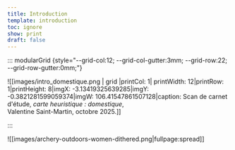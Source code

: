 ```yaml
---
title: Introduction
template: introduction
toc: ignore
show: print
draft: false
---
```






::: modularGrid {style="--grid-col:12; --grid-col-gutter:3mm; --grid-row:22; --grid-row-gutter:0mm;"}

![[images/intro_domestique.png | grid |printCol: 1| printWidth: 12|printRow: 1|printHeight: 8|imgX: -3.13419325639285|imgY: -0.3821281599059374|imgW: 106.41547861507128|caption: Scan de carnet d'étude, *carte heuristique : domestique*, <br> Valentine Saint-Martin, octobre 2025.]]

:::

![[images/archery-outdoors-women-dithered.png|fullpage:spread]]